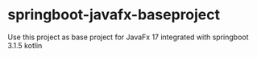 # springboot-javafx-baseproject

Use this project as base project 
for 
 JavaFx 17 integrated with
 springboot 3.1.5 
 kotlin 
 